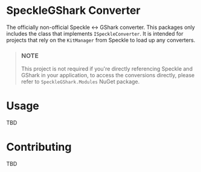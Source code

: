 # SpeckleGShark Converter

The officially non-official Speckle ↔️ GShark converter. This packages only includes the class that
implements `ISpeckleConverter`. It is intended for projects that rely on the `KitManager` from Speckle to load up any
converters.

> ### NOTE
> This project is not required if you're directly referencing Speckle and GShark in your application, to access the
> conversions directly, please refer to `SpeckleGShark.Modules` NuGet package.

# Usage

TBD

# Contributing

TBD